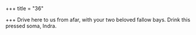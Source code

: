 +++
title = "36"

+++
Drive here to us from afar, with your two beloved fallow bays. Drink this pressed soma, Indra.  